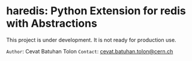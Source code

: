 # haredis: Python Extension for redis with Abstractions

This project is under development. It is not ready for production use.

`Author`: Cevat Batuhan Tolon
`Contact`: cevat.batuhan.tolon@cern.ch